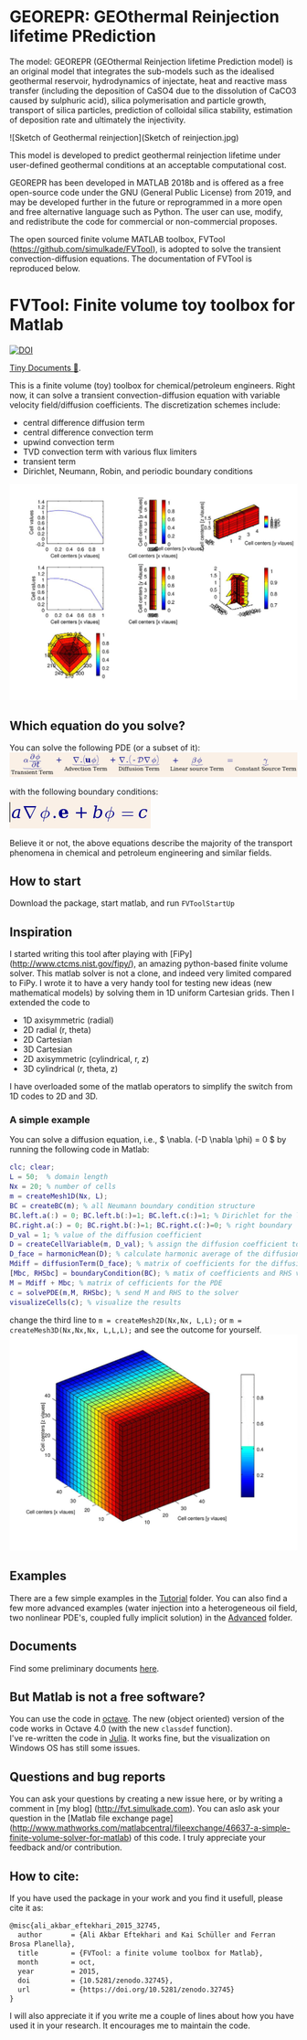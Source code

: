 # GEOREPR: GEOthermal Reinjection lifetime PRediction

The model: GEOREPR (GEOthermal Reinjection lifetime Prediction model) is an original model that integrates the sub-models such as the idealised geothermal reservoir, hydrodynamics of injectate, heat and reactive mass transfer (including the deposition of CaSO4 due to the dissolution of CaCO3 caused by sulphuric acid), silica polymerisation and particle growth, transport of silica particles, prediction of colloidal silica stability, estimation of deposition rate and ultimately the injectivity.

![Sketch of Geothermal reinjection](Sketch of reinjection.jpg)

This model is developed to predict geothermal reinjection lifetime under user-defined geothermal conditions at an acceptable computational cost. 

GEOREPR has been developed in MATLAB 2018b and is offered as a free open-source code under the GNU (General Public License) from 2019, and may be developed further in the future or reprogrammed in a more open and free alternative language such as Python. The user can use, modify, and redistribute the code for commercial or non-commercial proposes.

The open sourced finite volume MATLAB toolbox, FVTool (https://github.com/simulkade/FVTool), is adopted to solve the transient convection-diffusion equations. The documentation of FVTool is reproduced below.

# FVTool: Finite volume toy toolbox for Matlab

[![DOI](https://zenodo.org/badge/doi/10.5281/zenodo.18156.svg)](http://dx.doi.org/10.5281/zenodo.18156)

[Tiny Documents :blue_book:](http://htmlpreview.github.io/?https://github.com/simulkade/FVTool/blob/master/html/FVTdemo.html).

This is a finite volume (toy) toolbox for chemical/petroleum engineers.
Right now, it can solve a transient convection-diffusion equation with variable velocity field/diffusion coefficients. The discretization schemes
include:
  * central difference diffusion term
  * central difference convection term
  * upwind convection term
  * TVD convection term with various flux limiters
  * transient term
  * Dirichlet, Neumann, Robin, and periodic boundary conditions

![diffusion pde](FVTool/Tests/diff_pde.jpg)

## Which equation do you solve?
You can solve the following PDE (or a subset of it):  
![advection diffusion](FVTool/pde.png)

with the following boundary conditions:  
![boundary condition](FVTool/boundarycond.png)

Believe it or not, the above equations describe the majority of the transport phenomena in chemical and petroleum engineering and similar fields.

## How to start
Download the package, start matlab, and run
   `FVToolStartUp`

## Inspiration
I started writing this tool after playing with [FiPy] (http://www.ctcms.nist.gov/fipy/), an amazing python-based finite volume solver.
This matlab solver is not a clone, and indeed very limited compared to FiPy.
I wrote it to have a very handy tool for testing new ideas (new mathematical models) by solving them in 1D uniform Cartesian grids.
Then I extended the code to
  * 1D axisymmetric (radial)
  * 2D radial (r, theta)
  * 2D Cartesian
  * 3D Cartesian
  * 2D axisymmetric (cylindrical, r, z)
  * 3D cylindrical (r, theta, z)

I have overloaded some of the matlab operators to simplify the switch from 1D codes to 2D and 3D.

### A simple example
You can solve a diffusion equation, i.e., $ \nabla. (-D \nabla \phi) = 0 $ by running the following code in Matlab:
```matlab
clc; clear;
L = 50;  % domain length
Nx = 20; % number of cells
m = createMesh1D(Nx, L);
BC = createBC(m); % all Neumann boundary condition structure
BC.left.a(:) = 0; BC.left.b(:)=1; BC.left.c(:)=1; % Dirichlet for the left boundary
BC.right.a(:) = 0; BC.right.b(:)=1; BC.right.c(:)=0; % right boundary
D_val = 1; % value of the diffusion coefficient
D = createCellVariable(m, D_val); % assign the diffusion coefficient to the cells
D_face = harmonicMean(D); % calculate harmonic average of the diffusion coef on the cell faces
Mdiff = diffusionTerm(D_face); % matrix of coefficients for the diffusion term
[Mbc, RHSbc] = boundaryCondition(BC); % matix of coefficients and RHS vector for the BC
M = Mdiff + Mbc; % matrix of cefficients for the PDE
c = solvePDE(m,M, RHSbc); % send M and RHS to the solver
visualizeCells(c); % visualize the results
```
change the third line to `m = createMesh2D(Nx,Nx, L,L);` or `m = createMesh3D(Nx,Nx,Nx, L,L,L);` and see the outcome for yourself.  
![diff 3D](FVTool/Tests/diff_pde_3d.jpg)

## Examples
There are a few simple examples in the [Tutorial](https://github.com/simulkade/FVTool/tree/master/Examples/Tutorial) folder.
You can also find a few more advanced examples (water injection into a heterogeneous oil field, two nonlinear PDE's, coupled
fully implicit solution) in the [Advanced](https://github.com/simulkade/FVTool/tree/master/Examples/Advanced) folder.

## Documents
Find some preliminary documents [here](http://htmlpreview.github.io/?https://github.com/simulkade/FVTool/blob/master/html/FVTdemo.html).


## But Matlab is not a free software?
You can use the code in [octave](http://www.gnu.org/software/octave/). The new (object oriented) version of the code works in Octave 4.0 (with the new `classdef` function).  
I've re-written the code in [Julia](http://julialang.org/). It works fine, but the visualization on Windows OS has still some issues.

## Questions and bug reports
You can ask your questions by creating a new issue here, or by writing a comment in [my blog] (http://fvt.simulkade.com). You can aslo ask your question in the [Matlab file exchange page] (http://www.mathworks.com/matlabcentral/fileexchange/46637-a-simple-finite-volume-solver-for-matlab) of this code. I truly appreciate your feedback and/or contribution.

## How to cite:
If you have used the package in your work and you find it usefull, please cite it as:
```
@misc{ali_akbar_eftekhari_2015_32745,
  author       = {Ali Akbar Eftekhari and Kai Schüller and Ferran Brosa Planella},
  title        = {FVTool: a finite volume toolbox for Matlab},
  month        = oct,
  year         = 2015,
  doi          = {10.5281/zenodo.32745},
  url          = {https://doi.org/10.5281/zenodo.32745}
}
```
I will also appreciate it if you write me a couple of lines about how you have used it in your research. It encourages me to maintain the code.
